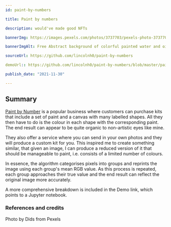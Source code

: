 ```yaml
---
id: paint-by-numbers

title: Paint by numbers

description: would've made good NFTs

bannerImg: https://images.pexels.com/photos/3737703/pexels-photo-3737703.jpeg?w=1080

bannerImgAlt: Free Abstract background of colorful painted water and oil Stock Photo

sourceUrl: https://github.com/lincolnh0/paint-by-numbers

demoUrl:: https://github.com/lincolnh0/paint-by-numbers/blob/master/painit_by_numbers.ipynb

publish_date: "2021-11-30"

---
```


## Summary

[Paint by Number](https://www.paintingbynumbers.co.uk/) is a popular business where customers can purchase kits that include a set of paint and a canvas with many labelled shapes. All they then have to do is the colour in each shape with the corresponding paint. The end result can appear to be quite organic to non-artistic eyes like mine.

They also offer a service where you can send in your own photos and they will produce a custom kit for you. This inspired me to create something similar, that given an image, I can produce a reduced version of it that should be manageable to paint, i.e. consists of a limited number of colours.

In essence, the algorithm categorises pixels into groups and reprints the image using each group's mean RGB value. As this process is repeated, each group approaches their true value and the end result can reflect the original image more accurately.

A more comprehensive breakdown is included in the Demo link, which points to a Jupyter notebook.

### References and credits
Photo by Dids from Pexels